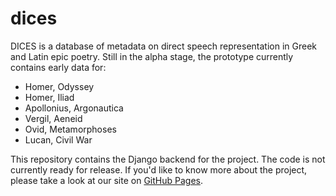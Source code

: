 # dices

DICES is a database of metadata on direct speech representation in Greek and Latin epic poetry. Still in the alpha stage, the prototype currently contains early data for:
- Homer, Odyssey
- Homer, Iliad
- Apollonius, Argonautica
- Vergil, Aeneid
- Ovid, Metamorphoses
- Lucan, Civil War

This repository contains the Django backend for the project. The code is not currently ready for release. If you'd like to know more about the project, please take a look at our site on [GitHub Pages](https://cwf2.github.io/dices).